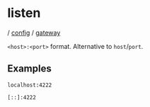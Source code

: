 # listen

/ [config](/reference/server-config/index.md) / [gateway](/reference/server-config/config/gateway/index.md) 

`<host>:<port>` format. Alternative to `host`/`port`.

## Examples

```
localhost:4222
```
```
[::]:4222
```

